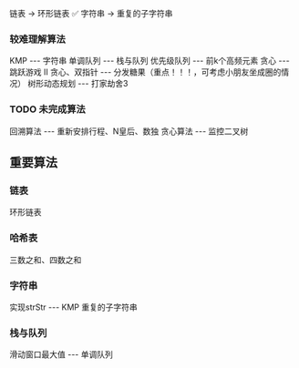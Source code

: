 链表 -> 环形链表  ✅
字符串 -> 重复的子字符串 


### 较难理解算法
KMP --- 字符串
单调队列 --- 栈与队列
优先级队列 --- 前k个高频元素
贪心 --- 跳跃游戏 II
贪心、双指针 --- 分发糖果（重点！！！，可考虑小朋友坐成圈的情况）
树形动态规划 --- 打家劫舍3

### TODO 未完成算法
回溯算法 --- 重新安排行程、N皇后、数独
贪心算法 --- 监控二叉树

## 重要算法
### 链表
环形链表
### 哈希表 
三数之和、四数之和
### 字符串 
实现strStr --- KMP
重复的子字符串
### 栈与队列
滑动窗口最大值 --- 单调队列
